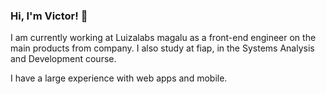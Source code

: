 ### Hi, I'm Victor! 👋

I am currently working at Luizalabs magalu as a front-end engineer on the main products from company. 
I also study at fiap, in the Systems Analysis and Development course.

I have a large experience with web apps and mobile.
